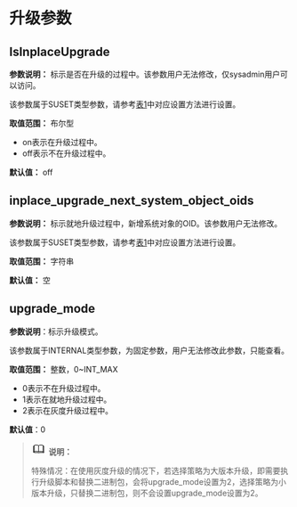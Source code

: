 # 升级参数<a name="ZH-CN_TOPIC_0289900654"></a>

## IsInplaceUpgrade<a name="zh-cn_topic_0283136680_zh-cn_topic_0237124753_zh-cn_topic_0059778487_s1df9119d74fe45da9452d4cb4802f84c"></a>

**参数说明：** 标示是否在升级的过程中。该参数用户无法修改，仅sysadmin用户可以访问。

该参数属于SUSET类型参数，请参考[表1](../DatabaseAdministrationGuide/参数设置.md#zh-cn_topic_0283137176_zh-cn_topic_0237121562_zh-cn_topic_0059777490_t91a6f212010f4503b24d7943aed6d846)中对应设置方法进行设置。

**取值范围：** 布尔型

-   on表示在升级过程中。
-   off表示不在升级过程中。

**默认值：** off

## inplace\_upgrade\_next\_system\_object\_oids<a name="zh-cn_topic_0283136680_zh-cn_topic_0237124753_section17882514407"></a>

**参数说明：** 标示就地升级过程中，新增系统对象的OID。该参数用户无法修改。

该参数属于SUSET类型参数，请参考[表1](../DatabaseAdministrationGuide/参数设置.md#zh-cn_topic_0283137176_zh-cn_topic_0237121562_zh-cn_topic_0059777490_t91a6f212010f4503b24d7943aed6d846)中对应设置方法进行设置。

**取值范围：** 字符串

**默认值：** 空

## upgrade\_mode<a name="zh-cn_topic_0283136680_zh-cn_topic_0237124753_section108622315308"></a>

**参数说明**：标示升级模式。

该参数属于INTERNAL类型参数，为固定参数，用户无法修改此参数，只能查看。

**取值范围：** 整数，0\~INT\_MAX

-   0表示不在升级过程中。
-   1表示在就地升级过程中。
-   2表示在灰度升级过程中。

**默认值**：0

>![](public_sys-resources/icon-note.gif) **说明：** 
>
>特殊情况：在使用灰度升级的情况下，若选择策略为大版本升级，即需要执行升级脚本和替换二进制包，会将upgrade\_mode设置为2，选择策略为小版本升级，只替换二进制包，则不会设置upgrade\_mode设置为2。

